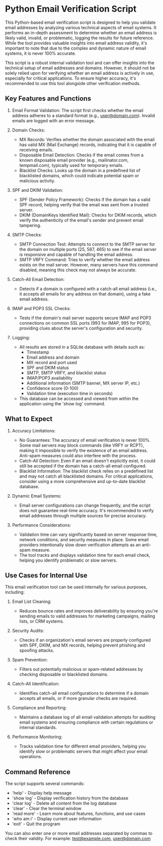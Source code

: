 # Python Email Verification Script

This Python-based email verification script is designed to help you 
validate email addresses by analyzing various technical aspects of 
email systems. It performs an in-depth assessment to determine whether 
an email address is likely valid, invalid, or problematic, logging the 
results for future reference. While the tool provides valuable insights 
into email address validity, it's important to note that due to the 
complex and dynamic nature of email systems, it is never 100% accurate. 

This script is a robust internal validation tool and can offer insights 
into the technical setup of email addresses and domains. However, it 
should not be solely relied upon for verifying whether an email address 
is actively in use, especially for critical applications. To ensure 
higher accuracy, it's recommended to use this tool alongside other 
verification methods.

## Key Features and Functions

1. Email Format Validation:
   The script first checks whether the email address adheres to a 
   standard format (e.g., user@domain.com). Invalid emails are logged 
   with an error message.

2. Domain Checks:
   - MX Records: Verifies whether the domain associated with the email 
     has valid MX (Mail Exchange) records, indicating that it is capable 
     of receiving emails.
   - Disposable Email Detection: Checks if the email comes from a known 
     disposable email provider (e.g., mailinator.com, tempmail.com), 
     typically used for temporary emails.
   - Blacklist Checks: Looks up the domain in a predefined list of 
     blacklisted domains, which could indicate potential spam or 
     malicious activity.

3. SPF and DKIM Validation:
   - SPF (Sender Policy Framework): Checks if the domain has a valid SPF 
     record, helping verify that the email was sent from a trusted server.
   - DKIM (DomainKeys Identified Mail): Checks for DKIM records, which 
     verify the authenticity of the email's sender and prevent email 
     tampering.

4. SMTP Checks:
   - SMTP Connection Test: Attempts to connect to the SMTP server for 
     the domain on multiple ports (25, 587, 465) to see if the email 
     server is responsive and capable of handling the email address.
   - SMTP VRFY Command: Tries to verify whether the email address exists 
     on the mail server. However, many servers have this command disabled, 
     meaning this check may not always be accurate.

5. Catch-All Email Detection:
   - Detects if a domain is configured with a catch-all email address 
     (i.e., it accepts all emails for any address on that domain), using 
     a fake email address.

6. IMAP and POP3 SSL Checks:
   - Tests if the domain's mail server supports secure IMAP and POP3 
     connections on common SSL ports (993 for IMAP, 995 for POP3), 
     providing clues about the server's configuration and security.

7. Logging:
   - All results are stored in a SQLite database with details such as:
     - Timestamp
     - Email address and domain
     - MX record and port used
     - SPF and DKIM status
     - SMTP, SMTP VRFY, and blacklist status
     - IMAP/POP3 availability
     - Additional information (SMTP banner, MX server IP, etc.)
     - Confidence score (0-100)
     - Validation time (execution time in seconds)
   - This database can be accessed and viewed from within the application
     using the 'show log' command.

## What to Expect

1. Accuracy Limitations:
   - No Guarantees: The accuracy of email verification is never 100%. 
     Some mail servers may block commands (like VRFY or RCPT), making it 
     impossible to verify the existence of an email address. Anti-spam 
     measures could also interfere with the process.
   - Catch-All Detection: Even if an email doesn't explicitly exist, it 
     could still be accepted if the domain has a catch-all email configured.
   - Blacklist Information: The blacklist check relies on a predefined 
     list and may not catch all blacklisted domains. For critical 
     applications, consider using a more comprehensive and up-to-date 
     blacklist database.

2. Dynamic Email Systems:
   - Email server configurations can change frequently, and the script 
     does not guarantee real-time accuracy. It's recommended to verify 
     email addresses through multiple sources for precise accuracy.

3. Performance Considerations:
   - Validation time can vary significantly based on server response time,
     network conditions, and security measures in place. Some email providers
     intentionally slow down verification attempts as an anti-spam measure.
   - The tool tracks and displays validation time for each email check,
     helping you identify problematic or slow servers.

## Use Cases for Internal Use

This email verification tool can be used internally for various purposes, 
including:

1. Email List Cleaning:
   - Reduces bounce rates and improves deliverability by ensuring you're 
     sending emails to valid addresses for marketing campaigns, mailing 
     lists, or CRM systems.

2. Security Audits:
   - Checks if an organization's email servers are properly configured 
     with SPF, DKIM, and MX records, helping prevent phishing and spoofing 
     attacks.

3. Spam Prevention:
   - Filters out potentially malicious or spam-related addresses by 
     checking disposable or blacklisted domains.

4. Catch-All Identification:
   - Identifies catch-all email configurations to determine if a domain 
     accepts all emails, or if more granular checks are required.

5. Compliance and Reporting:
   - Maintains a database log of all email validation attempts for auditing email 
     systems and ensuring compliance with certain regulations or internal 
     standards.

6. Performance Monitoring:
   - Tracks validation time for different email providers, helping you identify
     slow or problematic servers that might affect your email operations.

## Command Reference

The script supports several commands:

- 'help'      - Display help message
- 'show log'  - Display verification history from the database
- 'clear log' - Delete all content from the log database
- 'clear'     - Clear the terminal window
- 'read more' - Learn more about features, functions, and use cases
- 'who am i'  - Display current user information
- 'exit'      - Quit the program

You can also enter one or more email addresses separated by commas to check their validity.
For example: test@example.com, user@domain.com
